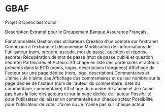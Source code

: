 # GBAF
Projet 3 Openclassrooms

Description
Extranet pour le Groupement Banque Assurance Français.

Fonctionnalités
Gestion des utilisateurs
Création d'un compte sur l'extranet
Connexion à l'extranet et déconnexion
Modification des informations de l'utilisateur (nom, prénom, pseudo, mot de passe, question et réponse secrète)
Récupération de mot de passe (mot de passe oublié et question secrète)
Partenaires et Acteurs
Affichage en liste des partenaires et acteurs présents dans la BDD (noms, logos, descriptions tronquées)
Affichage de l'acteur sur une page dédiée (nom, logo, description)
Commentaires et J'aime / Je n'aime pas
Affichage des commentaires et de leur nombre sur la page dédiée de l'acteur (nom de l'auteur du commentaire, date du commentaire, commentaire)
Affichage du nombre de J'aime et Je n'aime pas dans la liste des acteurs et sur la page dédiée de l'acteur
Possibilité pour l'utilisateur de laisser un commentaire sur chaque acteur
Possibilité pour l'utilisateur de voter J'aime ou Je n'aime pas sur chaque acteur

